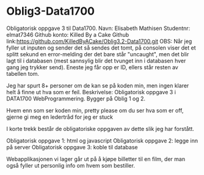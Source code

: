 # Oblig3-Data1700
Obligatorisk oppgave 3 til Data1700.
Navn: Elisabeth Mathisen
Studentnr: elmat7346
Github konto: Killed By a Cake
Github link:https://github.com/KilledByACake/Oblig3.2-Data1700.git
OBS: Når jeg fyller ut inputen og sender det så sendes det tomt, på consolen viser det et splitt sekund en error-melding
der det bare står "uncaught", men det blir lagt til i databasen (mest sannsylig blir det tvunget inn i databasen hver 
gang jeg trykker send). Eneste jeg får opp er ID, ellers står resten av tabellen tom.

Jeg har spurt 8+ personer om de kan se på koden min, men ingen klarer helt å finne ut hva som er feil.
Beskrivelse: Obligatorisk oppgave 3 i DATA1700 WebProgrammering. Bygger på Oblig 1 og 2.

Hvem enn som ser koden min, pretty please om du ser hva som er off, gjerne gi meg en ledertråd for jeg er stuck

I korte trekk består de obligatoriske oppgaven av dette slik jeg har forstått.

Obligatorisk oppgave 1: html og javascript
Obligatorisk oppgave 2: legge inn på server
Obligatorisk oppgave 3: koble til database

Webapplikasjonen vi lager går ut på å kjøpe billetter til en film,
der man også fyller ut personlig info om hvem som bestiller.